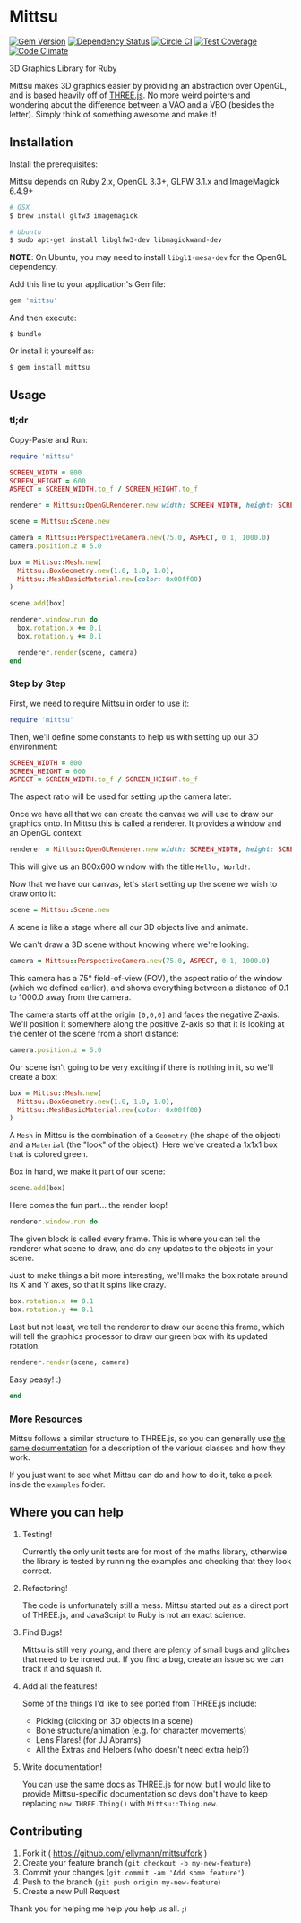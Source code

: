 # Mittsu

[![Gem Version](https://badge.fury.io/rb/mittsu.svg)](https://badge.fury.io/rb/mittsu) [![Dependency Status](https://gemnasium.com/jellymann/mittsu.svg)](https://gemnasium.com/jellymann/mittsu) [![Circle CI](https://circleci.com/gh/jellymann/mittsu/tree/master.svg?style=shield)](https://circleci.com/gh/jellymann/mittsu/tree/master) [![Test Coverage](https://codeclimate.com/github/jellymann/mittsu/badges/coverage.svg)](https://codeclimate.com/github/jellymann/mittsu/coverage) [![Code Climate](https://codeclimate.com/github/jellymann/mittsu/badges/gpa.svg)](https://codeclimate.com/github/jellymann/mittsu)

3D Graphics Library for Ruby

Mittsu makes 3D graphics easier by providing an abstraction over OpenGL, and is based heavily off of [THREE.js](http://threejs.org). No more weird pointers and wondering about the difference between a VAO and a VBO (besides the letter). Simply think of something awesome and make it!

## Installation

Install the prerequisites:

Mittsu depends on Ruby 2.x, OpenGL 3.3+, GLFW 3.1.x and ImageMagick 6.4.9+

```bash
# OSX
$ brew install glfw3 imagemagick

# Ubuntu
$ sudo apt-get install libglfw3-dev libmagickwand-dev
```

**NOTE**: On Ubuntu, you may need to install `libgl1-mesa-dev` for the OpenGL dependency.

Add this line to your application's Gemfile:

```ruby
gem 'mittsu'
```

And then execute:

    $ bundle

Or install it yourself as:

    $ gem install mittsu

## Usage

### tl;dr

Copy-Paste and Run:

```ruby
require 'mittsu'

SCREEN_WIDTH = 800
SCREEN_HEIGHT = 600
ASPECT = SCREEN_WIDTH.to_f / SCREEN_HEIGHT.to_f

renderer = Mittsu::OpenGLRenderer.new width: SCREEN_WIDTH, height: SCREEN_HEIGHT, title: 'Hello, World!'

scene = Mittsu::Scene.new

camera = Mittsu::PerspectiveCamera.new(75.0, ASPECT, 0.1, 1000.0)
camera.position.z = 5.0

box = Mittsu::Mesh.new(
  Mittsu::BoxGeometry.new(1.0, 1.0, 1.0),
  Mittsu::MeshBasicMaterial.new(color: 0x00ff00)
)

scene.add(box)

renderer.window.run do
  box.rotation.x += 0.1
  box.rotation.y += 0.1

  renderer.render(scene, camera)
end
```

### Step by Step

First, we need to require Mittsu in order to use it:
```ruby
require 'mittsu'
```

Then, we'll define some constants to help us with setting up our 3D environment:
```ruby
SCREEN_WIDTH = 800
SCREEN_HEIGHT = 600
ASPECT = SCREEN_WIDTH.to_f / SCREEN_HEIGHT.to_f
```

The aspect ratio will be used for setting up the camera later.

Once we have all that we can create the canvas we will use to draw our graphics onto. In Mittsu this is called a renderer. It provides a window and an OpenGL context:

```ruby
renderer = Mittsu::OpenGLRenderer.new width: SCREEN_WIDTH, height: SCREEN_HEIGHT, title: 'Hello, World!'
```
This will give us an 800x600 window with the title `Hello, World!`.

Now that we have our canvas, let's start setting up the scene we wish to draw onto it:

```ruby
scene = Mittsu::Scene.new
```

A scene is like a stage where all our 3D objects live and animate.

We can't draw a 3D scene without knowing where we're looking:

```ruby
camera = Mittsu::PerspectiveCamera.new(75.0, ASPECT, 0.1, 1000.0)
```

This camera has a 75° field-of-view (FOV), the aspect ratio of the window (which we defined earlier), and shows everything between a distance of 0.1 to 1000.0 away from the camera.

The camera starts off at the origin `[0,0,0]` and faces the negative Z-axis. We'll position it somewhere along the positive Z-axis so that it is looking at the center of the scene from a short distance:

```ruby
camera.position.z = 5.0
```

Our scene isn't going to be very exciting if there is nothing in it, so we'll create a box:

```ruby
box = Mittsu::Mesh.new(
  Mittsu::BoxGeometry.new(1.0, 1.0, 1.0),
  Mittsu::MeshBasicMaterial.new(color: 0x00ff00)
)
```

A `Mesh` in Mittsu is the combination of a `Geometry` (the shape of the object) and a `Material` (the "look" of the object). Here we've created a 1x1x1 box that is colored green.

Box in hand, we make it part of our scene:

```ruby
scene.add(box)
```

Here comes the fun part... the render loop!

```ruby
renderer.window.run do
```

The given block is called every frame. This is where you can tell the renderer what scene to draw, and do any updates to the objects in your scene.

Just to make things a bit more interesting, we'll make the box rotate around its X and Y axes, so that it spins like crazy.

```ruby
box.rotation.x += 0.1
box.rotation.y += 0.1
```

Last but not least, we tell the renderer to draw our scene this frame, which will tell the graphics processor to draw our green box with its updated rotation.

```ruby
renderer.render(scene, camera)
```

Easy peasy! :)

```ruby
end
```


### More Resources

Mittsu follows a similar structure to THREE.js, so you can generally use [the same documentation](http://threejs.org/docs/) for a description of the various classes and how they work.

If you just want to see what Mittsu can do and how to do it, take a peek inside the `examples` folder.

## Where you can help

1. Testing!

    Currently the only unit tests are for most of the maths library, otherwise the library is tested by running the examples and checking that they look correct.

2. Refactoring!

    The code is unfortunately still a mess. Mittsu started out as a direct port of THREE.js, and JavaScript to Ruby is not an exact science.

3. Find Bugs!

    Mittsu is still very young, and there are plenty of small bugs and glitches that need to be ironed out. If you find a bug, create an issue so we can track it and squash it.

4. Add all the features!

    Some of the things I'd like to see ported from THREE.js include:

    * Picking (clicking on 3D objects in a scene)
    * Bone structure/animation (e.g. for character movements)
    * Lens Flares! (for JJ Abrams)
    * All the Extras and Helpers (who doesn't need extra help?)

5. Write documentation!

    You can use the same docs as THREE.js for now, but I would like to provide Mittsu-specific documentation so devs don't have to keep replacing `new THREE.Thing()` with `Mittsu::Thing.new`.

## Contributing

1. Fork it ( https://github.com/jellymann/mittsu/fork )
2. Create your feature branch (`git checkout -b my-new-feature`)
3. Commit your changes (`git commit -am 'Add some feature'`)
4. Push to the branch (`git push origin my-new-feature`)
5. Create a new Pull Request

Thank you for helping me help you help us all. ;)
